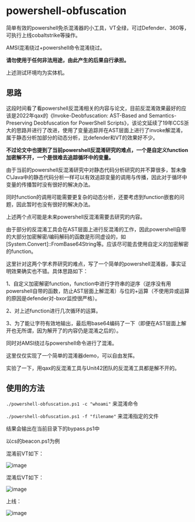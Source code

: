 # powershell-obfuscation

简单有效的powershell免杀混淆器的小工具，VT全绿，可过Defender、360等，可执行上线cobaltstrike等操作。

AMSI混淆绕过+powershell命令混淆绕过。

**请勿使用于任何非法用途，由此产生的后果自行承担。**

上述测试环境均为实体机。

## 思路

这段时间看了看powershell反混淆相关的内容与论文，目前反混淆效果最好的应该是2022年qax的《Invoke-Deobfuscation: AST-Based and Semantics-Preserving Deobfuscation for PowerShell Scripts》，该论文延续了19年CCS浙大的思路并进行了改进，使用了变量追踪并在AST层面上进行了invoke解混淆，属于静态分析加部分的动态分析，比defender和VT的效果好不少。

**不过论文中也提到了当前powershell反混淆研究的难点，一个是自定义function加密解不开，一个是很难去追踪循环中的变量。**

由于当前的powershell反混淆研究中对静态代码分析研究的并不算很多，暂未像C\Java中的静态代码分析一样可以有效追踪变量的调用与传播，因此对于循环中变量的传播暂时没有很好的解决办法。

同时function的调用可能需要更复杂的动态分析，还要考虑到function嵌套的问题，因此暂时也没有很好的解决办法。

上述两个点可能是未来powershell反混淆需要去研究的内容。

由于部分的反混淆工具会在AST层面上进行反混淆的工作，因此powershell自带的大部分加密解密/编码解码的函数是形同虚设的，如[System.Convert]::FromBase64String等。应该尽可能去使用自定义的加密解密的function。

这里针对这两个学术界研究的难点，写了一个简单的powershell混淆器，事实证明效果确实也不错。具体思路如下：

1、自定义加密解密function，function中进行字符串的逆序（逆序没有用powershell自带的函数，防止AST层面上解混淆）与位的+运算（不使用异或运算的原因是defender对-bxor监控很严格）。

2、对上述function进行几次循环的运算。

3、为了能让字符有效地输出，最后用base64编码了一下（即便在AST层面上解开也无所谓，因为解开了的内容仍是混淆之后的）。

同时对AMSI绕过与powershell命令进行了混淆。

这里仅仅实现了一个简单的混淆器demo，可以自由发挥。

实验了一下，用qax的反混淆工具与Unit42团队的反混淆工具都是解不开的。

## 使用的方法

```./powershell-obfuscation.ps1 -c "whoami"``` 来混淆命令

```./powershell-obfuscation.ps1 -f "filename"``` 来混淆指定的文件

结果会输出在当前目录下的bypass.ps1中

以cs的beacon.ps1为例

混淆前VT如下：

![image](https://github.com/H4de5-7/powershell-obfuscation/blob/main/VTorigin.png)

混淆后VT如下：

![image](https://github.com/H4de5-7/powershell-obfuscation/blob/main/VTbypass.png)

上线：

![image](https://github.com/H4de5-7/powershell-obfuscation/blob/main/CS.png)
